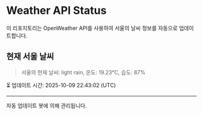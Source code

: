 
# Weather API Status

이 리포지토리는 OpenWeather API를 사용하여 서울의 날씨 정보를 자동으로 업데이트합니다.

## 현재 서울 날씨
> 서울의 현재 날씨: light rain, 온도: 19.23°C, 습도: 87%

⏳ 업데이트 시간: 2025-10-09 22:43:02 (UTC)

---
자동 업데이트 봇에 의해 관리됩니다.
